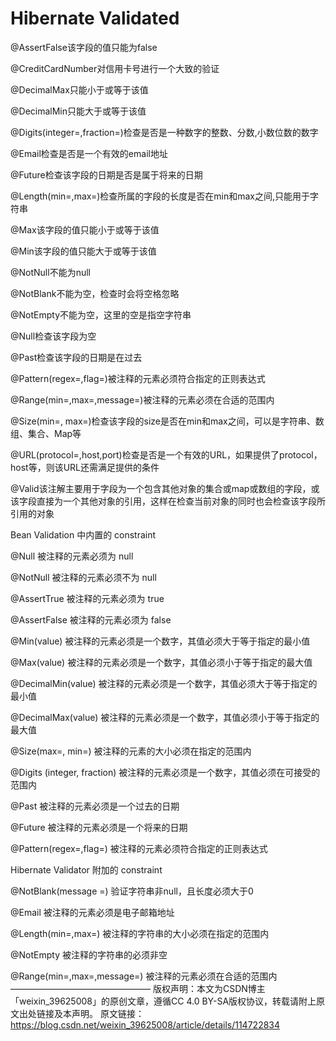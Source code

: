Hibernate Validated
======================================
@AssertFalse该字段的值只能为false

@CreditCardNumber对信用卡号进行一个大致的验证

@DecimalMax只能小于或等于该值

@DecimalMin只能大于或等于该值

@Digits(integer=,fraction=)检查是否是一种数字的整数、分数,小数位数的数字

@Email检查是否是一个有效的email地址

@Future检查该字段的日期是否是属于将来的日期

@Length(min=,max=)检查所属的字段的长度是否在min和max之间,只能用于字符串

@Max该字段的值只能小于或等于该值

@Min该字段的值只能大于或等于该值

@NotNull不能为null

@NotBlank不能为空，检查时会将空格忽略

@NotEmpty不能为空，这里的空是指空字符串

@Null检查该字段为空

@Past检查该字段的日期是在过去

@Pattern(regex=,flag=)被注释的元素必须符合指定的正则表达式

@Range(min=,max=,message=)被注释的元素必须在合适的范围内

@Size(min=, max=)检查该字段的size是否在min和max之间，可以是字符串、数组、集合、Map等

@URL(protocol=,host,port)检查是否是一个有效的URL，如果提供了protocol，host等，则该URL还需满足提供的条件

@Valid该注解主要用于字段为一个包含其他对象的集合或map或数组的字段，或该字段直接为一个其他对象的引用，这样在检查当前对象的同时也会检查该字段所引用的对象

Bean Validation 中内置的 constraint

@Null  被注释的元素必须为 null

@NotNull    被注释的元素必须不为 null

@AssertTrue    被注释的元素必须为 true

@AssertFalse    被注释的元素必须为 false

@Min(value)    被注释的元素必须是一个数字，其值必须大于等于指定的最小值

@Max(value)    被注释的元素必须是一个数字，其值必须小于等于指定的最大值

@DecimalMin(value)  被注释的元素必须是一个数字，其值必须大于等于指定的最小值

@DecimalMax(value)  被注释的元素必须是一个数字，其值必须小于等于指定的最大值

@Size(max=, min=)  被注释的元素的大小必须在指定的范围内

@Digits (integer, fraction)    被注释的元素必须是一个数字，其值必须在可接受的范围内

@Past  被注释的元素必须是一个过去的日期

@Future    被注释的元素必须是一个将来的日期

@Pattern(regex=,flag=)  被注释的元素必须符合指定的正则表达式

Hibernate Validator 附加的 constraint

@NotBlank(message =)  验证字符串非null，且长度必须大于0

@Email  被注释的元素必须是电子邮箱地址

@Length(min=,max=)  被注释的字符串的大小必须在指定的范围内

@NotEmpty  被注释的字符串的必须非空

@Range(min=,max=,message=)  被注释的元素必须在合适的范围内
————————————————
版权声明：本文为CSDN博主「weixin_39625008」的原创文章，遵循CC 4.0 BY-SA版权协议，转载请附上原文出处链接及本声明。
原文链接：https://blog.csdn.net/weixin_39625008/article/details/114722834